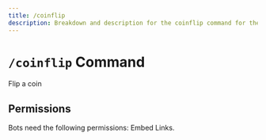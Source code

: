 ```yaml
---
title: /coinflip
description: Breakdown and description for the coinflip command for the Chewbotcca Discord bot
---
```


# `/coinflip` Command

Flip a coin

## Permissions

Bots need the following permissions: Embed Links.
